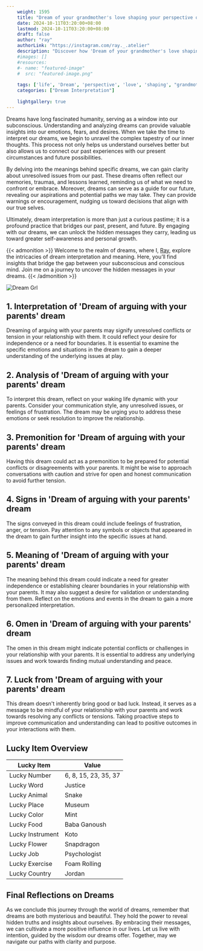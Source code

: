 ```yaml
---
    weight: 1595
    title: "Dream of your grandmother's love shaping your perspective on life."  # Assuming 'title' column exists
    date: 2024-10-11T03:20:00+08:00
    lastmod: 2024-10-11T03:20:00+08:00
    draft: false
    author: "ray"
    authorLink: "https://instagram.com/ray._.atelier"
    description: "Discover how 'Dream of your grandmother's love shaping your perspective on life.' can interpret your future and uncover its significant meanings in your life."
    #images: []
    #resources:
    #- name: "featured-image"
    #  src: "featured-image.png"
    
    tags: ['life', 'Dream', 'perspective', 'love', 'shaping', "grandmother's"]
    categories: ["Dream Interpretation"]
    
    lightgallery: true
---
```

    
Dreams have long fascinated humanity, serving as a window into our subconscious. Understanding and analyzing dreams can provide valuable insights into our emotions, fears, and desires. When we take the time to interpret our dreams, we begin to unravel the complex tapestry of our inner thoughts. This process not only helps us understand ourselves better but also allows us to connect our past experiences with our present circumstances and future possibilities.

By delving into the meanings behind specific dreams, we can gain clarity about unresolved issues from our past. These dreams often reflect our memories, traumas, and lessons learned, reminding us of what we need to confront or embrace. Moreover, dreams can serve as a guide for our future, revealing our aspirations and potential paths we may take. They can provide warnings or encouragement, nudging us toward decisions that align with our true selves.

Ultimately, dream interpretation is more than just a curious pastime; it is a profound practice that bridges our past, present, and future. By engaging with our dreams, we can unlock the hidden messages they carry, leading us toward greater self-awareness and personal growth.

{{< admonition >}}
Welcome to the realm of dreams, where I, [Ray](https://instagram.com/ray._.atelier), explore the intricacies of dream interpretation and meaning. Here, you’ll find insights that bridge the gap between your subconscious and conscious mind. Join me on a journey to uncover the hidden messages in your dreams.
{{< /admonition >}}

![Dream Grl](https://cdn.pixabay.com/photo/2017/11/02/03/35/gothic-2910057_1280.jpg "Dream Grl")

## 1. Interpretation of 'Dream of arguing with your parents' dream
 Dreaming of arguing with your parents may signify unresolved conflicts or tension in your relationship with them. It could reflect your desire for independence or a need for boundaries. It is essential to examine the specific emotions and situations in the dream to gain a deeper understanding of the underlying issues at play.

## 2. Analysis of 'Dream of arguing with your parents' dream
 To interpret this dream, reflect on your waking life dynamic with your parents. Consider your communication style, any unresolved issues, or feelings of frustration. The dream may be urging you to address these emotions or seek resolution to improve the relationship.

## 3. Premonition for 'Dream of arguing with your parents' dream
 Having this dream could act as a premonition to be prepared for potential conflicts or disagreements with your parents. It might be wise to approach conversations with caution and strive for open and honest communication to avoid further tension.

## 4. Signs in 'Dream of arguing with your parents' dream
 The signs conveyed in this dream could include feelings of frustration, anger, or tension. Pay attention to any symbols or objects that appeared in the dream to gain further insight into the specific issues at hand.

## 5. Meaning of 'Dream of arguing with your parents' dream
 The meaning behind this dream could indicate a need for greater independence or establishing clearer boundaries in your relationship with your parents. It may also suggest a desire for validation or understanding from them. Reflect on the emotions and events in the dream to gain a more personalized interpretation.

## 6. Omen in 'Dream of arguing with your parents' dream
 The omen in this dream might indicate potential conflicts or challenges in your relationship with your parents. It is essential to address any underlying issues and work towards finding mutual understanding and peace.

## 7. Luck from 'Dream of arguing with your parents' dream
 This dream doesn't inherently bring good or bad luck. Instead, it serves as a message to be mindful of your relationship with your parents and work towards resolving any conflicts or tensions. Taking proactive steps to improve communication and understanding can lead to positive outcomes in your interactions with them.

## Lucky Item Overview
| Lucky Item          | Value              |
|---------------|--------------------|
| Lucky Number        | 6, 8, 15, 23, 35, 37  |
| Lucky Word          | Justice |
| Lucky Animal        | Snake |
| Lucky Place         | Museum     |
| Lucky Color         | Mint     |
| Lucky Food          | Baba Ganoush      |
| Lucky Instrument    | Koto |
| Lucky Flower        | Snapdragon    |
| Lucky Job           | Psychologist       |
| Lucky Exercise      | Foam Rolling  |
| Lucky Country       | Jordan    |


##  Final Reflections on Dreams

As we conclude this journey through the world of dreams, remember that dreams are both mysterious and beautiful. They hold the power to reveal hidden truths and insights about ourselves. By embracing their messages, we can cultivate a more positive influence in our lives. Let us live with intention, guided by the wisdom our dreams offer. Together, may we navigate our paths with clarity and purpose.
